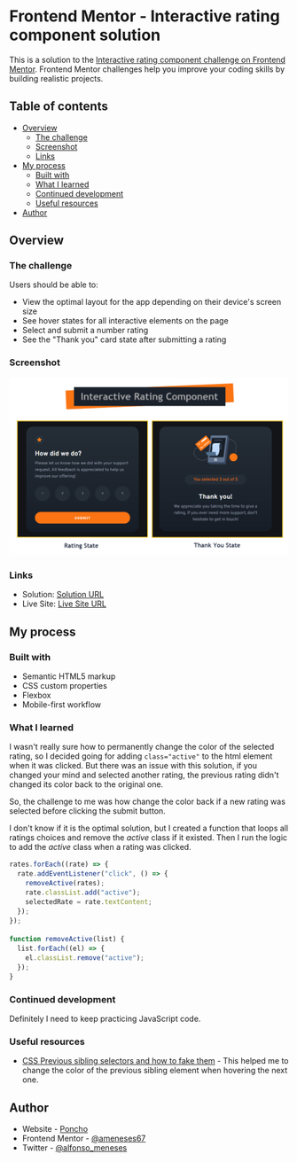 # Frontend Mentor - Interactive rating component solution

This is a solution to the [Interactive rating component challenge on Frontend Mentor](https://www.frontendmentor.io/challenges/interactive-rating-component-koxpeBUmI). Frontend Mentor challenges help you improve your coding skills by building realistic projects.

## Table of contents

- [Overview](#overview)
  - [The challenge](#the-challenge)
  - [Screenshot](#screenshot)
  - [Links](#links)
- [My process](#my-process)
  - [Built with](#built-with)
  - [What I learned](#what-i-learned)
  - [Continued development](#continued-development)
  - [Useful resources](#useful-resources)
- [Author](#author)

## Overview

### The challenge

Users should be able to:

- View the optimal layout for the app depending on their device's screen size
- See hover states for all interactive elements on the page
- Select and submit a number rating
- See the "Thank you" card state after submitting a rating

### Screenshot

![](./images/screenshot.webp)

### Links

- Solution: [Solution URL](https://github.com/ameneses67/interactive-rating-component)
- Live Site: [Live Site URL](https://ameneses67.github.io/interactive-rating-component/)

## My process

### Built with

- Semantic HTML5 markup
- CSS custom properties
- Flexbox
- Mobile-first workflow

### What I learned

I wasn't really sure how to permanently change the color of the selected rating, so I decided going for adding `class="active"` to the html element when it was clicked. But there was an issue with this solution, if you changed your mind and selected another rating, the previous rating didn't changed its color back to the original one.

So, the challenge to me was how change the color back if a new rating was selected before clicking the submit button.

I don't know if it is the optimal solution, but I created a function that loops all ratings choices and remove the _active_ class if it existed. Then I run the logic to add the _active_ class when a rating was clicked.

```js
rates.forEach((rate) => {
  rate.addEventListener("click", () => {
    removeActive(rates);
    rate.classList.add("active");
    selectedRate = rate.textContent;
  });
});

function removeActive(list) {
  list.forEach((el) => {
    el.classList.remove("active");
  });
}
```

### Continued development

Definitely I need to keep practicing JavaScript code.

### Useful resources

- [CSS Previous sibling selectors and how to fake them](https://medium.com/free-code-camp/how-to-make-the-impossible-possible-in-css-with-a-little-creativity-bd96bb42b29d) - This helped me to change the color of the previous sibling element when hovering the next one.

## Author

- Website - [Poncho](https://github.com/ameneses67)
- Frontend Mentor - [@ameneses67](https://www.frontendmentor.io/profile/ameneses67)
- Twitter - [@alfonso_meneses](https://www.twitter.com/alfonso_meneses)
